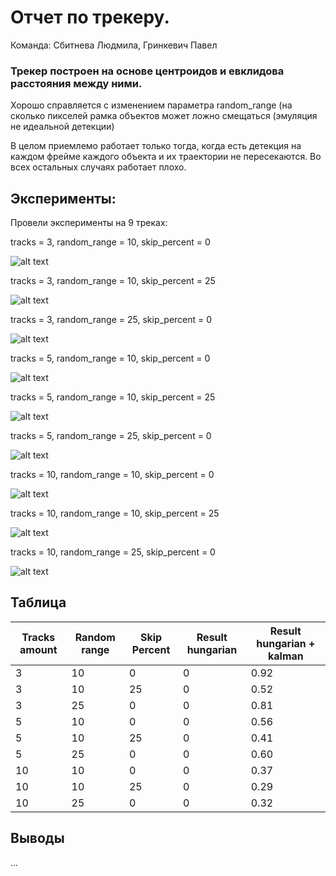 # Отчет по трекеру.

Команда: Сбитнева Людмила, Гринкевич Павел


### Трекер построен на основе центроидов и евклидова расстояния между ними.


Хорошо справляется с изменением параметра random_range (на сколько пикселей рамка объектов может ложно смещаться (эмуляция не идеальной детекции)


В целом приемлемо работает только тогда, когда есть детекция на каждом фрейме каждого объекта и их траектории не пересекаются. Во всех остальных случаях работает плохо.








## Эксперименты:
Провели эксперименты на 9 треках:

tracks = 3, random_range = 10, skip_percent = 0

![alt text](tracks/3_10_0.png)

tracks = 3, random_range = 10, skip_percent = 25

![alt text](tracks/3_10_25.png)

tracks = 3, random_range = 25, skip_percent = 0

![alt text](tracks/3_25_0.png)

tracks = 5, random_range = 10, skip_percent = 0

![alt text](tracks/5_10_0.png)

tracks = 5, random_range = 10, skip_percent = 25

![alt text](tracks/5_10_25.png)

tracks = 5, random_range = 25, skip_percent = 0

![alt text](tracks/5_25_0.png)

tracks = 10, random_range = 10, skip_percent = 0

![alt text](tracks/10_10_0.png)

tracks = 10, random_range = 10, skip_percent = 25

![alt text](tracks/10_10_25.png)

tracks = 10, random_range = 25, skip_percent = 0

![alt text](tracks/10_25_0.png)

## Таблица

| Tracks amount | Random range | Skip Percent | Result hungarian | Result hungarian + kalman |
|---------------|--------------|--------------|------------------|---------------------------|
| 3             | 10           | 0            | 0                | 0.92                         |
| 3             | 10           | 25           | 0                | 0.52                        |
| 3             | 25           | 0            | 0                | 0.81                         |
| 5             | 10           | 0            | 0                | 0.56                         |
| 5             | 10           | 25           | 0                | 0.41                        |
| 5             | 25           | 0            | 0                | 0.60                         |
| 10            | 10           | 0            | 0                | 0.37                        |
| 10            | 10           | 25           | 0                | 0.29                        |
| 10            | 25           | 0            | 0                | 0.32                         |

## Выводы

...